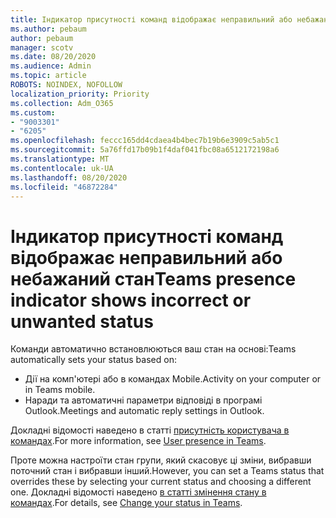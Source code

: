 ```yaml
---
title: Індикатор присутності команд відображає неправильний або небажаний стан
ms.author: pebaum
author: pebaum
manager: scotv
ms.date: 08/20/2020
ms.audience: Admin
ms.topic: article
ROBOTS: NOINDEX, NOFOLLOW
localization_priority: Priority
ms.collection: Adm_O365
ms.custom:
- "9003301"
- "6205"
ms.openlocfilehash: feccc165dd4cdaea4b4bec7b19b6e3909c5ab5c1
ms.sourcegitcommit: 5a76ffd17b09b1f4daf041fbc08a6512172198a6
ms.translationtype: MT
ms.contentlocale: uk-UA
ms.lasthandoff: 08/20/2020
ms.locfileid: "46872284"
---
```

# <a name="teams-presence-indicator-shows-incorrect-or-unwanted-status"></a><span data-ttu-id="d9722-102">Індикатор присутності команд відображає неправильний або небажаний стан</span><span class="sxs-lookup"><span data-stu-id="d9722-102">Teams presence indicator shows incorrect or unwanted status</span></span>

<span data-ttu-id="d9722-103">Команди автоматично встановлюються ваш стан на основі:</span><span class="sxs-lookup"><span data-stu-id="d9722-103">Teams automatically sets your status based on:</span></span>

- <span data-ttu-id="d9722-104">Дії на комп'ютері або в командах Mobile.</span><span class="sxs-lookup"><span data-stu-id="d9722-104">Activity on your computer or in Teams mobile.</span></span>
- <span data-ttu-id="d9722-105">Наради та автоматичні параметри відповіді в програмі Outlook.</span><span class="sxs-lookup"><span data-stu-id="d9722-105">Meetings and automatic reply settings in Outlook.</span></span>

<span data-ttu-id="d9722-106">Докладні відомості наведено в статті [присутність користувача в командах](https://docs.microsoft.com/microsoftteams/presence-admins).</span><span class="sxs-lookup"><span data-stu-id="d9722-106">For more information, see [User presence in Teams](https://docs.microsoft.com/microsoftteams/presence-admins).</span></span>  

<span data-ttu-id="d9722-107">Проте можна настроїти стан групи, який скасовує ці зміни, вибравши поточний стан і вибравши інший.</span><span class="sxs-lookup"><span data-stu-id="d9722-107">However, you can set a Teams status that overrides these by selecting your current status and choosing a different one.</span></span> <span data-ttu-id="d9722-108">Докладні відомості наведено [в статті змінення стану в командах](https://support.microsoft.com/office/change-your-status-in-teams-ce36ed14-6bc9-4775-a33e-6629ba4ff78e).</span><span class="sxs-lookup"><span data-stu-id="d9722-108">For details, see [Change your status in Teams](https://support.microsoft.com/office/change-your-status-in-teams-ce36ed14-6bc9-4775-a33e-6629ba4ff78e).</span></span>